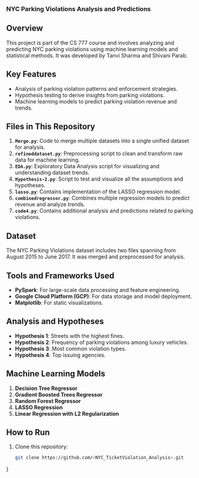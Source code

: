 ### NYC Parking Violations Analysis and Predictions

## Overview
This project is part of the CS 777 course and involves analyzing and predicting NYC parking violations using machine learning models and statistical methods. It was developed by Tanvi Sharma and Shivani Parab.

## Key Features
- Analysis of parking violation patterns and enforcement strategies.
- Hypothesis testing to derive insights from parking violations.
- Machine learning models to predict parking violation revenue and trends.

## Files in This Repository

1. **`Merge.py`**: Code to merge multiple datasets into a single unified dataset for analysis.
2. **`refineddataset.py`**: Preprocessing script to clean and transform raw data for machine learning.
3. **`EDA.py`**: Exploratory Data Analysis script for visualizing and understanding dataset trends.
4. **`Hypothesis-2.py`**: Script to test and visualize all the assumptions and hypotheses.
5. **`lasso.py`**: Contains implementation of the LASSO regression model.
6. **`combinedregressor.py`**: Combines multiple regression models to predict revenue and analyze trends.
7. **`code4.py`**: Contains additional analysis and predictions related to parking violations.

## Dataset
The NYC Parking Violations dataset includes two files spanning from August 2015 to June 2017. It was merged and preprocessed for analysis.

## Tools and Frameworks Used
- **PySpark**: For large-scale data processing and feature engineering.
- **Google Cloud Platform (GCP)**: For data storage and model deployment.
- **Matplotlib**: For static visualizations.

## Analysis and Hypotheses  
- **Hypothesis 1**: Streets with the highest fines.
- **Hypothesis 2**: Frequency of parking violations among luxury vehicles.
- **Hypothesis 3**: Most common violation types.
- **Hypothesis 4**: Top issuing agencies.

## Machine Learning Models
1. **Decision Tree Regressor**
2. **Gradient Boosted Trees Regressor**
3. **Random Forest Regressor**
4. **LASSO Regression**
5. **Linear Regression with L2 Regularization**

## How to Run
1. Clone this repository:
   ```bash
   git clone https://github.com/<NYC_TicketViolation_Analysis>.git
}